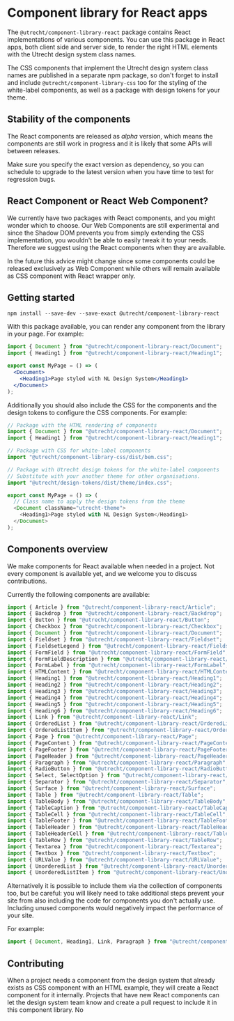 <!-- @license CC0-1.0 -->

# Component library for React apps

The `@utrecht/component-library-react` package contains React implementations of various components. You can use this package in React apps, both client side and server side, to render the right HTML elements with the Utrecht design system class names.

The CSS components that implement the Utrecht design system class names are published in a separate npm package, so don't forget to install and include `@utrecht/component-library-css` too for the styling of the white-label components, as well as a package with design tokens for your theme.

## Stability of the components

The React components are released as _alpha_ version, which means the components are still work in progress and it is likely that some APIs will between releases.

Make sure you specify the exact version as dependency, so you can schedule to upgrade to the latest version when you have time to test for regression bugs.

## React Component or React Web Component?

We currently have two packages with React components, and you might wonder which to choose. Our Web Components are still experimental and since the Shadow DOM prevents you from simply extending the CSS implementation, you wouldn't be able to easily tweak it to your needs. Therefore we suggest using the React components when they are available.

In the future this advice might change since some components could be released exclusively as Web Component while others will remain available as CSS component with React wrapper only.

## Getting started

```shell
npm install --save-dev --save-exact @utrecht/component-library-react
```

With this package available, you can render any component from the library in your page. For example:

```jsx
import { Document } from "@utrecht/component-library-react/Document";
import { Heading1 } from "@utrecht/component-library-react/Heading1";

export const MyPage = () => (
  <Document>
    <Heading1>Page styled with NL Design System</Heading1>
  </Document>
);
```

Additionally you should also include the CSS for the components and the design tokens to configure the CSS components. For example:

```js
// Package with the HTML rendering of components
import { Document } from "@utrecht/component-library-react/Document";
import { Heading1 } from "@utrecht/component-library-react/Heading1";

// Package with CSS for white-label components
import "@utrecht/component-library-css/dist/bem.css";

// Package with Utrecht design tokens for the white-label components
// Substitute with your another theme for other organisations.
import "@utrecht/design-tokens/dist/theme/index.css";

export const MyPage = () => (
  // Class name to apply the design tokens from the theme
  <Document className="utrecht-theme">
    <Heading1>Page styled with NL Design System</Heading1>
  </Document>
);
```

## Components overview

We make components for React available when needed in a project. Not every component is available yet, and we welcome you to discuss contributions.

Currently the following components are available:

```js
import { Article } from "@utrecht/component-library-react/Article";
import { Backdrop } from "@utrecht/component-library-react/Backdrop";
import { Button } from "@utrecht/component-library-react/Button";
import { Checkbox } from "@utrecht/component-library-react/Checkbox";
import { Document } from "@utrecht/component-library-react/Document";
import { Fieldset } from "@utrecht/component-library-react/Fieldset";
import { FieldsetLegend } from "@utrecht/component-library-react/FieldsetLegend";
import { FormField } from "@utrecht/component-library-react/FormField";
import { FormFieldDescription } from "@utrecht/component-library-react/FormFieldDescription";
import { FormLabel } from "@utrecht/component-library-react/FormLabel";
import { HTMLContent } from "@utrecht/component-library-react/HTMLContent";
import { Heading1 } from "@utrecht/component-library-react/Heading1";
import { Heading2 } from "@utrecht/component-library-react/Heading2";
import { Heading3 } from "@utrecht/component-library-react/Heading3";
import { Heading4 } from "@utrecht/component-library-react/Heading4";
import { Heading5 } from "@utrecht/component-library-react/Heading5";
import { Heading6 } from "@utrecht/component-library-react/Heading6";
import { Link } from "@utrecht/component-library-react/Link";
import { OrderedList } from "@utrecht/component-library-react/OrderedList";
import { OrderedListItem } from "@utrecht/component-library-react/OrderedListItem";
import { Page } from "@utrecht/component-library-react/Page";
import { PageContent } from "@utrecht/component-library-react/PageContent";
import { PageFooter } from "@utrecht/component-library-react/PageFooter";
import { PageHeader } from "@utrecht/component-library-react/PageHeader";
import { Paragraph } from "@utrecht/component-library-react/Paragraph";
import { RadioButton } from "@utrecht/component-library-react/RadioButton";
import { Select, SelectOption } from "@utrecht/component-library-react/Select";
import { Separator } from "@utrecht/component-library-react/Separator";
import { Surface } from "@utrecht/component-library-react/Surface";
import { Table } from "@utrecht/component-library-react/Table";
import { TableBody } from "@utrecht/component-library-react/TableBody";
import { TableCaption } from "@utrecht/component-library-react/TableCaption";
import { TableCell } from "@utrecht/component-library-react/TableCell";
import { TableFooter } from "@utrecht/component-library-react/TableFooter";
import { TableHeader } from "@utrecht/component-library-react/TableHeader";
import { TableHeaderCell } from "@utrecht/component-library-react/TableHeaderCell";
import { TableRow } from "@utrecht/component-library-react/TableRow";
import { Textarea } from "@utrecht/component-library-react/Textarea";
import { Textbox } from "@utrecht/component-library-react/Textbox";
import { URLValue } from "@utrecht/component-library-react/URLValue";
import { UnorderedList } from "@utrecht/component-library-react/UnorderedList";
import { UnorderedListItem } from "@utrecht/component-library-react/UnorderedListItem";
```

Alternatively it is possible to include them via the collection of components too, but be careful: you will likely need to take additional steps prevent your site from also including the code for components you don't actually use. Including unused components would negatively impact the performance of your site.

For example:

```js
import { Document, Heading1, Link, Paragraph } from "@utrecht/component-library-react";
```

## Contributing

When a project needs a component from the design system that already exists as CSS component with an HTML example, they will create a React component for it internally. Projects that have new React components can let the design system team know and create a pull request to include it in this component library. No
